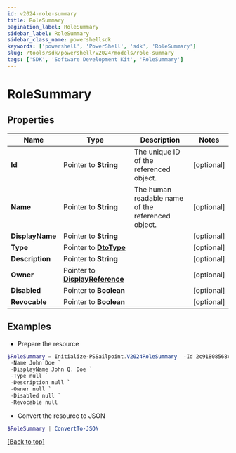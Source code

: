 ```yaml
---
id: v2024-role-summary
title: RoleSummary
pagination_label: RoleSummary
sidebar_label: RoleSummary
sidebar_class_name: powershellsdk
keywords: ['powershell', 'PowerShell', 'sdk', 'RoleSummary'] 
slug: /tools/sdk/powershell/v2024/models/role-summary
tags: ['SDK', 'Software Development Kit', 'RoleSummary']
---
```



# RoleSummary

## Properties

Name | Type | Description | Notes
------------ | ------------- | ------------- | -------------
**Id** |  Pointer to **String** | The unique ID of the referenced object. | [optional] 
**Name** |  Pointer to **String** | The human readable name of the referenced object. | [optional] 
**DisplayName** |  Pointer to **String** |  | [optional] 
**Type** |  Pointer to [**DtoType**](dto-type) |  | [optional] 
**Description** |  Pointer to **String** |  | [optional] 
**Owner** |  Pointer to [**DisplayReference**](display-reference) |  | [optional] 
**Disabled** |  Pointer to **Boolean** |  | [optional] 
**Revocable** |  Pointer to **Boolean** |  | [optional] 

## Examples

- Prepare the resource
```powershell
$RoleSummary = Initialize-PSSailpoint.V2024RoleSummary  -Id 2c91808568c529c60168cca6f90c1313 `
 -Name John Doe `
 -DisplayName John Q. Doe `
 -Type null `
 -Description null `
 -Owner null `
 -Disabled null `
 -Revocable null
```

- Convert the resource to JSON
```powershell
$RoleSummary | ConvertTo-JSON
```


[[Back to top]](#) 

